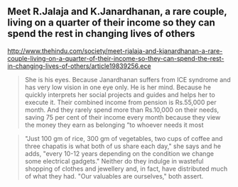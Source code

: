 
## Meet R.Jalaja and K.Janardhanan, a rare couple, living on a quarter of their income so they can spend the rest in changing lives of others

http://www.thehindu.com/society/meet-rjalaja-and-kjanardhanan-a-rare-couple-living-on-a-quarter-of-their-income-so-they-can-spend-the-rest-in-changing-lives-of-others/article19839256.ece
> She is his eyes. Because Janardhanan suffers from ICE syndrome and has very low vision in one eye only. He is her mind. Because he quickly interprets her social projects and guides and helps her to execute it. Their combined income from pension is Rs.55,000 per month. And they rarely spend more than Rs.10,000 on their needs, saving 75 per cent of their income every month because they view the money they earn as belonging “to whoever needs it most

> "Just 100 gm of rice, 300 gm of vegetables, two cups of coffee and three chapatis is what both of us share each day," she says and he adds, "every 10-12 years depending on the condition we change some electrical gadgets." Neither do they indulge in wasteful shopping of clothes and jewellery and, in fact, have distributed much of what they had. "Our valuables are ourselves," both assert.
